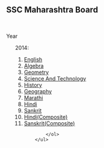 
<html>
<title>
Previous Years' Examination Papers
</title>

<style type="text/css">
	


</style>

<body>
	<p><h2>SSC Maharashtra Board</h2></p>
		<br/>
		<p>Year<p>
		<ul>
		2014:
			<ol>
				<li><a href="">English</a></li>
				<li><a href="">Algebra</a></li>
				<li><a href="">Geometry</a></li>
			    <li><a href="">Science And Technology</a></li>
				<li><a href="">History</a></li>
				<li><a href="">Geography</a></li>
				<li><a href="">Marathi</a></li>
				<li><a href="">Hindi</a></li>
				<li><a href="">Sankrit</a></li>
				<li><a href="">Hindi(Composite)</a></li>
				<li><a href="">Sanskrit(Composite)</a></li>
				
			</ol>
		</ul>
</body>
</html>
		
